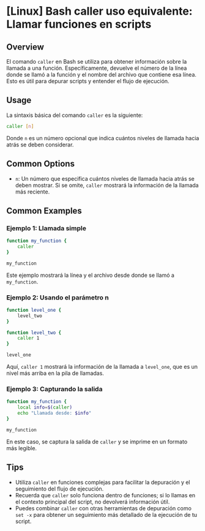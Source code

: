 # [Linux] Bash caller uso equivalente: Llamar funciones en scripts

## Overview
El comando `caller` en Bash se utiliza para obtener información sobre la llamada a una función. Específicamente, devuelve el número de la línea donde se llamó a la función y el nombre del archivo que contiene esa línea. Esto es útil para depurar scripts y entender el flujo de ejecución.

## Usage
La sintaxis básica del comando `caller` es la siguiente:

```bash
caller [n]
```

Donde `n` es un número opcional que indica cuántos niveles de llamada hacia atrás se deben considerar.

## Common Options
- `n`: Un número que especifica cuántos niveles de llamada hacia atrás se deben mostrar. Si se omite, `caller` mostrará la información de la llamada más reciente.

## Common Examples

### Ejemplo 1: Llamada simple
```bash
function my_function {
    caller
}

my_function
```
Este ejemplo mostrará la línea y el archivo desde donde se llamó a `my_function`.

### Ejemplo 2: Usando el parámetro n
```bash
function level_one {
    level_two
}

function level_two {
    caller 1
}

level_one
```
Aquí, `caller 1` mostrará la información de la llamada a `level_one`, que es un nivel más arriba en la pila de llamadas.

### Ejemplo 3: Capturando la salida
```bash
function my_function {
    local info=$(caller)
    echo "Llamada desde: $info"
}

my_function
```
En este caso, se captura la salida de `caller` y se imprime en un formato más legible.

## Tips
- Utiliza `caller` en funciones complejas para facilitar la depuración y el seguimiento del flujo de ejecución.
- Recuerda que `caller` solo funciona dentro de funciones; si lo llamas en el contexto principal del script, no devolverá información útil.
- Puedes combinar `caller` con otras herramientas de depuración como `set -x` para obtener un seguimiento más detallado de la ejecución de tu script.